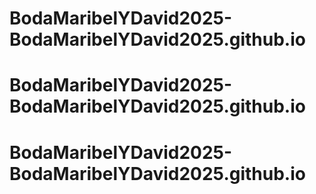 # BodaMaribelYDavid2025-BodaMaribelYDavid2025.github.io
# BodaMaribelYDavid2025-BodaMaribelYDavid2025.github.io
# BodaMaribelYDavid2025-BodaMaribelYDavid2025.github.io
